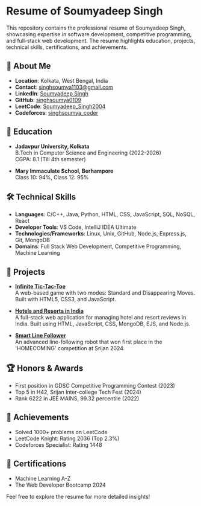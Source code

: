 # Resume of Soumyadeep Singh

This repository contains the professional resume of Soumyadeep Singh, showcasing expertise in software development, competitive programming, and full-stack web development. The resume highlights education, projects, technical skills, certifications, and achievements.

## 📄 About Me

- **Location**: Kolkata, West Bengal, India
- **Contact**: [singhsoumya1103@gmail.com](mailto:singhsoumya1103@gmail.com)
- **LinkedIn**: [Soumyadeep Singh](https://linkedin.com/in/soumyadeep-singh-347044258)
- **GitHub**: [singhsoumya0109](https://github.com/singhsoumya0109)
- **LeetCode**: [Soumyadeep_Singh2004](https://leetcode.com/u/Soumyadeep_Singh2004/)
- **Codeforces**: [singhsoumya_coder](https://codeforces.com/profile/singhsoumya_coder)

## 🏫 Education

- **Jadavpur University, Kolkata**  
  B.Tech in Computer Science and Engineering (2022-2026)  
  CGPA: 8.1 (Till 4th semester)

- **Mary Immaculate School, Berhampore**  
  Class 10: 94%, Class 12: 95%

## 🛠️ Technical Skills

- **Languages**: C/C++, Java, Python, HTML, CSS, JavaScript, SQL, NoSQL, React
- **Developer Tools**: VS Code, IntelliJ IDEA Ultimate
- **Technologies/Frameworks**: Linux, Unix, GitHub, Node.js, Express.js, Git, MongoDB
- **Domains**: Full Stack Web Development, Competitive Programming, Machine Learning

## 🚀 Projects

- **[Infinite Tic-Tac-Toe](https://github.com/singhsoumya0109/Infinite-Tic-Tac-Toe)**  
  A web-based game with two modes: Standard and Disappearing Moves. Built with HTML5, CSS3, and JavaScript.

- **[Hotels and Resorts in India](https://github.com/singhsoumya0109/Luxury-Lodgings-in-India)**  
  A full-stack web application for managing hotel and resort reviews in India. Built using HTML, JavaScript, CSS, MongoDB, EJS, and Node.js.

- **[Smart Line Follower](https://github.com/singhsoumya0109/SmartLineFollower)**  
  An advanced line-following robot that won first place in the 'HOMECOMING' competition at Srijan 2024.

## 🏆 Honors & Awards

- First position in GDSC Competitive Programming Contest (2023)
- Top 5 in H42, Srijan Inter-college Tech Fest (2024)
- Rank 6222 in JEE MAINS, 99.32 percentile (2022)

## 🌟 Achievements

- Solved 1000+ problems on LeetCode
- LeetCode Knight: Rating 2036 (Top 2.3%)
- Codeforces Specialist: Rating 1448

## 📜 Certifications

- Machine Learning A-Z
- The Web Developer Bootcamp 2024

Feel free to explore the resume for more detailed insights!
